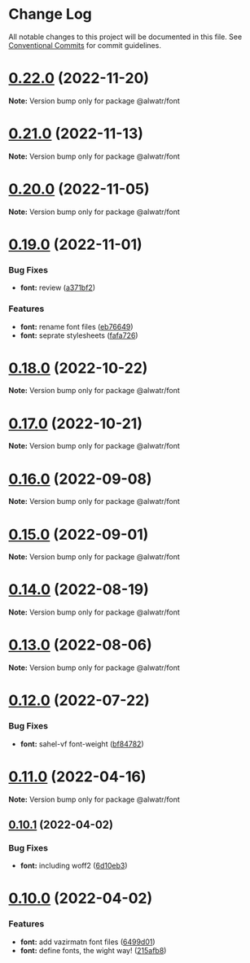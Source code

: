 # Change Log

All notable changes to this project will be documented in this file.
See [Conventional Commits](https://conventionalcommits.org) for commit guidelines.

# [0.22.0](https://github.com/AliMD/alwatr/compare/v0.21.0...v0.22.0) (2022-11-20)

**Note:** Version bump only for package @alwatr/font

# [0.21.0](https://github.com/AliMD/alwatr/compare/v0.20.0...v0.21.0) (2022-11-13)

**Note:** Version bump only for package @alwatr/font

# [0.20.0](https://github.com/AliMD/alwatr/compare/v0.19.0...v0.20.0) (2022-11-05)

**Note:** Version bump only for package @alwatr/font

# [0.19.0](https://github.com/AliMD/alwatr/compare/v0.18.0...v0.19.0) (2022-11-01)

### Bug Fixes

- **font:** review ([a371bf2](https://github.com/AliMD/alwatr/commit/a371bf2bcf6477487ceeadeaa596919066f5c468))

### Features

- **font:** rename font files ([eb76649](https://github.com/AliMD/alwatr/commit/eb76649be6b7eee14660664a037b2b535ce52805))
- **font:** seprate stylesheets ([fafa726](https://github.com/AliMD/alwatr/commit/fafa726d887ddddda31042651e58d5180e4d5a97))

# [0.18.0](https://github.com/AliMD/alwatr/compare/v0.17.0...v0.18.0) (2022-10-22)

**Note:** Version bump only for package @alwatr/font

# [0.17.0](https://github.com/AliMD/alwatr/compare/v0.16.1...v0.17.0) (2022-10-21)

**Note:** Version bump only for package @alwatr/font

# [0.16.0](https://github.com/AliMD/alwatr/compare/v0.15.0...v0.16.0) (2022-09-08)

**Note:** Version bump only for package @alwatr/font

# [0.15.0](https://github.com/AliMD/alwatr/compare/v0.14.0...v0.15.0) (2022-09-01)

**Note:** Version bump only for package @alwatr/font

# [0.14.0](https://github.com/AliMD/alwatr/compare/v0.13.0...v0.14.0) (2022-08-19)

**Note:** Version bump only for package @alwatr/font

# [0.13.0](https://github.com/AliMD/alwatr/compare/v0.12.0...v0.13.0) (2022-08-06)

**Note:** Version bump only for package @alwatr/font

# [0.12.0](https://github.com/AliMD/alwatr/compare/v0.11.0...v0.12.0) (2022-07-22)

### Bug Fixes

- **font:** sahel-vf font-weight ([bf84782](https://github.com/AliMD/alwatr/commit/bf84782347ed4898d854325415f6f43b1953f842))

# [0.11.0](https://github.com/AliMD/alwatr/compare/v0.10.1...v0.11.0) (2022-04-16)

**Note:** Version bump only for package @alwatr/font

## [0.10.1](https://github.com/AliMD/alwatr/compare/v0.10.0...v0.10.1) (2022-04-02)

### Bug Fixes

- **font:** including woff2 ([6d10eb3](https://github.com/AliMD/alwatr/commit/6d10eb33dbdd0f9b6b0f3b9930e44b099d499b77))

# [0.10.0](https://github.com/AliMD/alwatr/compare/v0.9.0...v0.10.0) (2022-04-02)

### Features

- **font:** add vazirmatn font files ([6499d01](https://github.com/AliMD/alwatr/commit/6499d01fca69909071debefa545d6e9a9d5d85a1))
- **font:** define fonts, the wight way! ([215afb8](https://github.com/AliMD/alwatr/commit/215afb8959dbc3fd1f0e2e0ebe10a878ab2ddec8))
